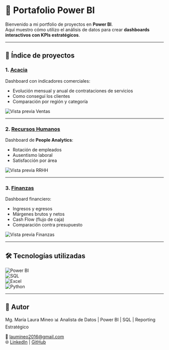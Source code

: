 # 🚀 Portafolio Power BI  

Bienvenido a mi portfolio de proyectos en **Power BI**.  
Aquí muestro cómo utilizo el análisis de datos para crear **dashboards interactivos con KPIs estratégicos**.  

---

## 📂 Índice de proyectos  

### 1. [Acacia](./acacia)  
Dashboard con indicadores comerciales:  
- Evolución mensual y anual de contrataciones de servicios 
- Como conseguí los clientes
- Comparación por región y categoría  

![Vista previa Ventas](./Acacia.png)  

---

### 2. [Recursos Humanos](./rrhh)  
Dashboard de **People Analytics**:  
- Rotación de empleados  
- Ausentismo laboral  
- Satisfacción por área  

![Vista previa RRHH](./rrhh/imagenes/dashboard_rrhh.png)  

---

### 3. [Finanzas](./finanzas)  
Dashboard financiero:  
- Ingresos y egresos  
- Márgenes brutos y netos  
- Cash Flow (flujo de caja)  
- Comparación contra presupuesto  

![Vista previa Finanzas](./finanzas/imagenes/dashboard_finanzas.png)  

---

## 🛠️ Tecnologías utilizadas  

![Power BI](https://drive.google.com/drive/u/0/folders/1sE_4-v1FN_aehdNlwEYrizZVT5OpGSRp)  
![SQL](https://img.shields.io/badge/SQL-025E8C?style=for-the-badge&logo=database&logoColor=white)  
![Excel](https://img.shields.io/badge/Excel-217346?style=for-the-badge&logo=microsoft-excel&logoColor=white)  
![Python](https://img.shields.io/badge/Python-3776AB?style=for-the-badge&logo=python&logoColor=white)  

---

## 👤 Autor  

Mg. María Laura Mineo 
📊 Analista de Datos | Power BI | SQL | Reporting Estratégico  

📩 laumineo2016@gmail.com  
🌐 [LinkedIn](https://linkedin.com/in/mg-maría-laura-mineo-b1a05412b) | [GitHub](https://github.com/mlmineo/portfolio-powerbi)  

